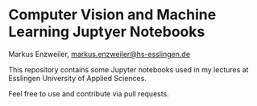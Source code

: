# Computer Vision and Machine Learning Juptyer Notebooks

Markus Enzweiler, markus.enzweiler@hs-esslingen.de

This repository contains some Jupyter notebooks used in my lectures at Esslingen University of Applied Sciences. 

Feel free to use and contribute via pull requests. 


